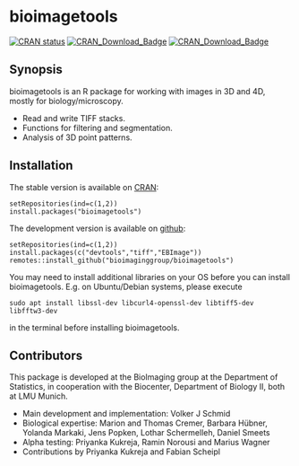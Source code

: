 # bioimagetools

<!-- badges: start -->
  [![CRAN status](https://www.r-pkg.org/badges/version/bioimagetools)](https://CRAN.R-project.org/package=bioimagetools)
[![CRAN_Download_Badge](https://cranlogs.r-pkg.org/badges/bioimagetools)](https://cran.r-project.org/package=bioimagetools)
[![CRAN_Download_Badge](https://cranlogs.r-pkg.org/badges/grand-total/bioimagetools)](https://cran.r-project.org/package=bioimagetools)
<!-- badges: end -->
  
## Synopsis

bioimagetools is an R package for working with images in 3D and 4D, mostly for biology/microscopy. 

* Read and write TIFF stacks. 
* Functions for filtering and segmentation.
* Analysis of 3D point patterns.

## Installation

The stable version is available on [CRAN](https://cran.r-project.org/):

    setRepositories(ind=c(1,2))
    install.packages("bioimagetools")

The development version is available on [github](https://github.com/bioimaginggroup): 

    setRepositories(ind=c(1,2))
    install.packages(c("devtools","tiff","EBImage"))
    remotes::install_github("bioimaginggroup/bioimagetools")

You may need to install additional libraries on your OS before you can install bioimagetools. E.g. on Ubuntu/Debian systems, please execute

    sudo apt install libssl-dev libcurl4-openssl-dev libtiff5-dev libfftw3-dev
in the terminal before installing bioimagetools.

## Contributors

This package is developed at the BioImaging group at the Department of Statistics, in cooperation with the Biocenter, Department of Biology II, both at LMU Munich.

* Main development and implementation: Volker J Schmid
* Biological expertise: Marion and Thomas Cremer, Barbara Hübner, Yolanda Markaki, Jens Popken, Lothar Schermelleh, Daniel Smeets
* Alpha testing: Priyanka Kukreja, Ramin Norousi and Marius Wagner
* Contributions by Priyanka Kukreja and Fabian Scheipl
